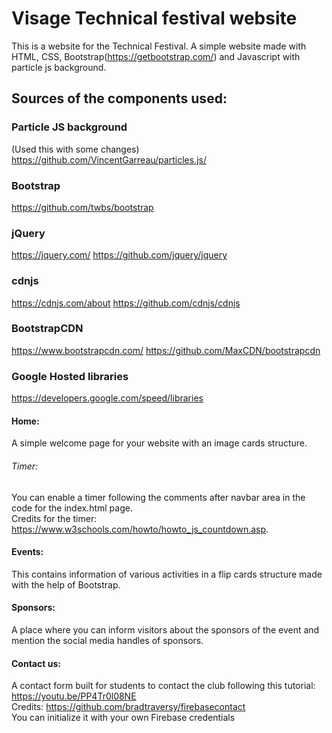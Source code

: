 # Visage Technical festival website


This is a website for the Technical Festival. A simple website made with HTML, CSS, Bootstrap(https://getbootstrap.com/) and Javascript with particle js background.

## Sources of the components used:

### Particle JS background
(Used this with some changes)</br>
https://github.com/VincentGarreau/particles.js/

### Bootstrap
https://github.com/twbs/bootstrap

### jQuery
https://jquery.com/
https://github.com/jquery/jquery

### cdnjs
https://cdnjs.com/about
https://github.com/cdnjs/cdnjs

### BootstrapCDN
https://www.bootstrapcdn.com/
https://github.com/MaxCDN/bootstrapcdn

### Google Hosted libraries
https://developers.google.com/speed/libraries

#### Home: 
A simple welcome page for your website with an image cards structure.<br/>
###### Timer: 
You can enable a timer following the comments after navbar area in the code for the index.html page.</br>
Credits for the timer: https://www.w3schools.com/howto/howto_js_countdown.asp.

#### Events:
This contains information of various activities in a flip cards structure made with the help of Bootstrap. 

#### Sponsors:
A place where you can inform visitors about the sponsors of the event and mention the social media handles of sponsors. 

#### Contact us: 
A contact form built for students to contact the club following this tutorial: https://youtu.be/PP4Tr0l08NE <br/>
Credits: https://github.com/bradtraversy/firebasecontact <br/>
You can initialize it with your own Firebase credentials<br/>

            
  
